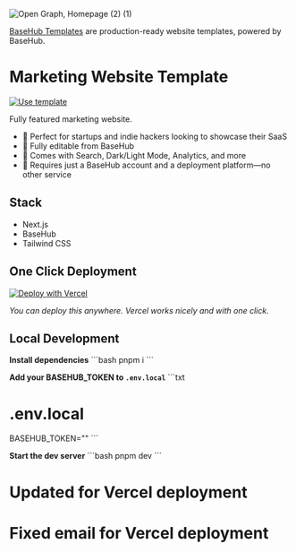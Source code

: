 ![Open Graph, Homepage (2) (1)](https://github.com/basehub-ai/marketing-website-template/assets/40034115/e8566293-9c58-4467-a4c7-7a700eea10c8)

[BaseHub Templates](https://basehub.com/templates) are production-ready website templates, powered by BaseHub.

# Marketing Website Template

[![Use template](https://basehub.com/template-button.svg)](https://basehub.com/basehub/marketing-website)

Fully featured marketing website.

- 🔸 Perfect for startups and indie hackers looking to showcase their SaaS
- 🔸 Fully editable from BaseHub
- 🔸 Comes with Search, Dark/Light Mode, Analytics, and more
- 🔸 Requires just a BaseHub account and a deployment platform—no other service

## Stack

- Next.js
- BaseHub
- Tailwind CSS

## One Click Deployment

[![Deploy with Vercel](https://vercel.com/button)]([](https://vercel.com/new/clone?repository-url=https%3A%2F%2Fgithub.com%2Fbasehub-ai%2Fmarketing-website-template&integration-ids=oac_xwgyJe0UwFLtsKIvIScYh0rY&env=&demo-url=https%3A%2F%2Fnextjs-marketing-website.basehub.com%2F&demo-description=Introducing%20the%20%E2%80%9CCMS%20Marketing%20Website%20Template%E2%80%9D%20by%20BaseHub%E2%80%94a%20sleek%2C%20modern%2C%20and%20fully%20responsive%20solution%20for%20your%20marketing%20needs.%20This%20template%20is%20designed%20to%20empower%20businesses%20with%20an%20intuitive%2C%20easy-to-navigate%20interface%20that%20seamlessly%20integrates%20with%20any%20CMS%20platform.%0A%0AKey%20Features%3A%0A%0A%09%E2%80%A2%09Responsive%20Design%3A%20Ensures%20optimal%20viewing%20experience%20across%20all%20devices%2C%20from%20desktops%20to%20smartphones.%0A%09%E2%80%A2%09Customizable%20Layouts%3A%20Offers%20flexible%20and%20dynamic%20layout%20options%20to%20suit%20various%20content%20needs%20and%20styles.%0A%09%E2%80%A2%09SEO%20Friendly%3A%20Built%20with%20SEO%20best%20practices%20in%20mind%20to%20improve%20your%20search%20engine%20rankings%20and%20drive%20organic%20traffic.%0A%09%E2%80%A2%09Blog%20and%20Changelog%3A%20Blog%20and%20changelog%20integrated%20to%20have%20a%20nice%20experience.%0A%09%E2%80%A2%09Integrated%20Analytics%3A%20Easy%20integration%20with%20popular%20analytics%20tools%20to%20track%20and%20analyze%20website%20performance.%0A%09%E2%80%A2%09Social%20Media%20Integration%3A%20Connect%20and%20engage%20with%20your%20audience%20through%20seamless%20social%20media%20integration.%0A%09%E2%80%A2%09Text%20based%20Search%3A%20Out%20of%20the%20box%20integrated%20search%20with%20BaseHub%0A%0AWhether%20you%20are%20launching%20a%20new%20product%2C%20promoting%20a%20service%2C%20or%20building%20brand%20awareness%2C%20the%20%E2%80%9CCMS%20Marketing%20Website%20Template%22%20will%20fits%20perfectly.&demo-image=https%3A%2F%2Fbasehub.earth%2Ffa068a12%2FuK8Uaibmc32TOGypkLvBu%2Freadme-(2).png&external-id=mly6i259eym3jkyvq6txyciu%3AViwfZNGQgCUccNVudPIns))

_You can deploy this anywhere. Vercel works nicely and with one click._

## Local Development

**Install dependencies**
\`\`\`bash
pnpm i
\`\`\`

**Add your BASEHUB_TOKEN to `.env.local`**
\`\`\`txt
# .env.local

BASEHUB_TOKEN="<get-it-from-your-basehub-repo>"
\`\`\`

**Start the dev server**
\`\`\`bash
pnpm dev
\`\`\`
# Updated for Vercel deployment
# Fixed email for Vercel deployment
